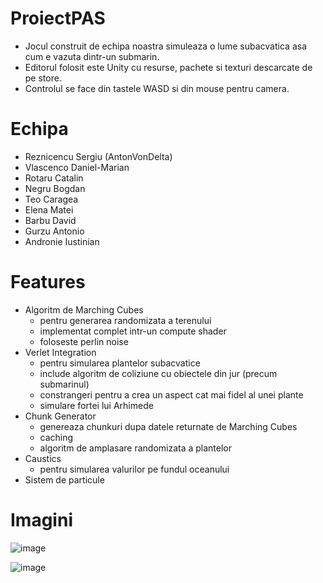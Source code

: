 # ProiectPAS
 - Jocul construit de echipa noastra simuleaza o lume subacvatica asa cum e vazuta dintr-un submarin.
 - Editorul folosit este Unity cu resurse, pachete si texturi descarcate de pe store.
 - Controlul se face din tastele WASD si din mouse pentru camera.

# Echipa
 - Reznicencu Sergiu (AntonVonDelta)
 - Vlascenco Daniel-Marian
 - Rotaru Catalin
 - Negru Bogdan
 - Teo Caragea
 - Elena Matei
 - Barbu David
 - Gurzu Antonio
 - Andronie Iustinian

 # Features
  - Algoritm de Marching Cubes
    - pentru generarea randomizata a terenului
    - implementat complet intr-un compute shader
    - foloseste perlin noise
  - Verlet Integration
    - pentru simularea plantelor subacvatice
    - include algoritm de coliziune cu obiectele din jur (precum submarinul)
    - constrangeri pentru a crea un aspect cat mai fidel al unei plante
    - simulare fortei lui Arhimede
  - Chunk Generator
    - genereaza chunkuri dupa datele returnate de Marching Cubes
    - caching
    - algoritm de amplasare randomizata a plantelor   
  - Caustics
    - pentru simularea valurilor pe fundul oceanului 
  - Sistem de particule


# Imagini

![image](https://user-images.githubusercontent.com/25268629/168335669-b891dfb3-75a2-4894-af01-5939ea8b960f.png)

![image](https://user-images.githubusercontent.com/25268629/168335432-8a594758-c055-4536-b90d-d0ec73a72dfd.png)

